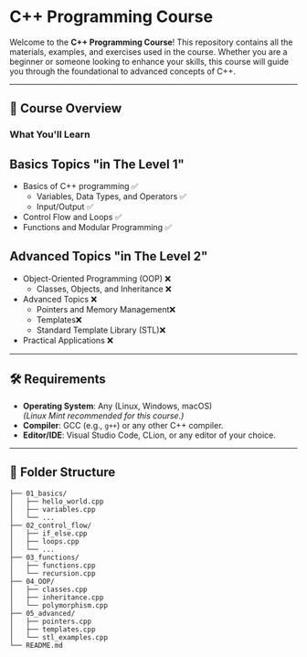 # C++ Programming Course

Welcome to the **C++ Programming Course**! This repository contains all the materials, examples, and exercises used in the course. Whether you are a beginner or someone looking to enhance your skills, this course will guide you through the foundational to advanced concepts of C++.

---

## 🚀 **Course Overview**

### **What You'll Learn**
## **Basics Topics** "in The Level 1"
- Basics of C++ programming ✅
  - Variables, Data Types, and Operators ✅
  - Input/Output ✅
- Control Flow and Loops ✅
- Functions and Modular Programming ✅

## **Advanced Topics** "in The Level 2"
- Object-Oriented Programming (OOP) ❌
  - Classes, Objects, and Inheritance ❌
- Advanced Topics ❌
  - Pointers and Memory Management❌
  - Templates❌
  - Standard Template Library (STL)❌
- Practical Applications ❌

---

## 🛠️ **Requirements**
- **Operating System**: Any (Linux, Windows, macOS)  
  *(Linux Mint recommended for this course.)*
- **Compiler**: GCC (e.g., `g++`) or any other C++ compiler.
- **Editor/IDE**: Visual Studio Code, CLion, or any editor of your choice.

---

## 📂 **Folder Structure**

```plaintext
├── 01_basics/
│   ├── hello_world.cpp
│   ├── variables.cpp
│   └── ...
├── 02_control_flow/
│   ├── if_else.cpp
│   ├── loops.cpp
│   └── ...
├── 03_functions/
│   ├── functions.cpp
│   └── recursion.cpp
├── 04_OOP/
│   ├── classes.cpp
│   ├── inheritance.cpp
│   └── polymorphism.cpp
├── 05_advanced/
│   ├── pointers.cpp
│   ├── templates.cpp
│   └── stl_examples.cpp
└── README.md

